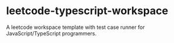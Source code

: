 # leetcode-typescript-workspace
A leetcode workspace template with test case runner for JavaScript/TypeScript programmers.
